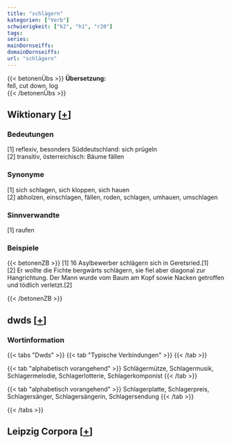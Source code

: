 ```yaml
---
title: "schlägern"
kategorien: ["Verb"]
schwierigkeit: ["k2", "h1", "r20"]
tags:
series:
mainDornseiffs:
domainDornseiffs:
url: "schlägern"
---
```


{{< betonenÜbs >}}
**Übersetzung:**  
fell, cut down, log  
{{< /betonenÜbs >}}

## Wiktionary [[+](https://de.wiktionary.org/wiki/schlägern)]

### Bedeutungen
[1] reflexiv, besonders Süddeutschland: sich prügeln  
[2] transitiv, österreichisch: Bäume fällen  

### Synonyme
[1] sich schlagen, sich kloppen, sich hauen  
[2] abholzen, einschlagen, fällen, roden, schlagen, umhauen, umschlagen  

### Sinnverwandte
[1] raufen  

### Beispiele
{{< betonenZB >}}
[1] 16 Asylbewerber schlägern sich in Geretsried.[1]  
[2] Er wollte die Fichte bergwärts schlägern, sie fiel aber diagonal zur Hangrichtung. Der Mann wurde vom Baum am Kopf sowie Nacken getroffen und tödlich verletzt.[2]  

{{< /betonenZB >}}


## dwds [[+](https://www.dwds.de/wb/schlägern)]

### Wortinformation
{{< tabs "Dwds" >}}
{{< tab "Typische Verbindungen" >}}
{{< /tab >}}

{{< tab "alphabetisch vorangehend" >}}
Schlägermütze, Schlagermusik, Schlagermelodie, Schlagerlotterie, Schlagerkomponist
{{< /tab >}}

{{< tab "alphabetisch vorangehend" >}}
Schlagerplatte, Schlagerpreis, Schlagersänger, Schlagersängerin, Schlagersendung
{{< /tab >}}

{{< /tabs >}}

## Leipzig Corpora [[+](https://corpora.uni-leipzig.de/en/res?word=schlägern&corpusId=deu_newscrawl-public_2018)]

